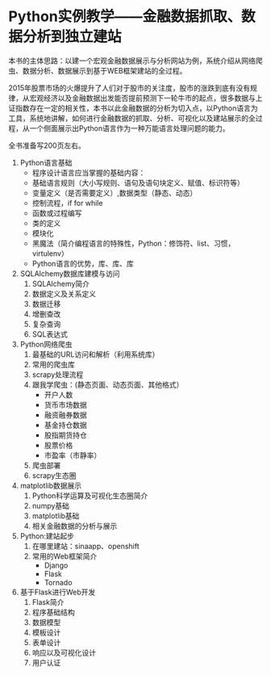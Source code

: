 Python实例教学——金融数据抓取、数据分析到独立建站
=====

本书的主体思路：以建一个宏观金融数据展示与分析网站为例，系统介绍从网络爬虫、数据分析、数据展示到基于WEB框架建站的全过程。

2015年股票市场的火爆提升了人们对于股市的关注度，股市的涨跌到底有没有规律，从宏观经济以及金融数据出发能否提前预测下一轮牛市的起点，很多数据与上证指数存在一定的相关性，本书以此金融数据的分析为切入点，以Python语言为工具，系统地讲解，如何进行金融数据的抓取、分析、可视化以及建站展示的全过程，从一个侧面展示出Python语言作为一种万能语言处理问题的能力。

全书准备写200页左右。


1. Python语言基础
     - 程序设计语言应当掌握的基础内容：
     - 基础语言规则（大小写规则、语句及语句块定义、赋值、标识符等）
     - 变量定义（是否需要定义）,数据类型（静态、动态）
     - 控制流程，if for while
     - 函数或过程编写
     - 类的定义
     - 模块化
     - 黑魔法（简介编程语言的特殊性，Python：修饰符、list、习惯，virtulenv）
     - Python语言的优势，库、库、库
1. SQLAlchemy数据库建模与访问
    1. SQLAlchemy简介
    2. 数据定义及关系定义
    3. 数据迁移
    4. 增删查改
    5. 复杂查询
    6. SQL表达式
1. Python网络爬虫
    1. 最基础的URL访问和解析（利用系统库）
    2. 常用的爬虫库
    3. scrapy处理流程
    5. 跟我学爬虫：(静态页面、动态页面、其他格式）
        - 开户人数
        - 货币市场数据
        - 融资融券数据
        - 基金持仓数据
        - 股指期货持仓
        - 股票价格
        - 市盈率（市静率）
    5. 爬虫部署
    6. scrapy生态圈
1. matplotlib数据展示
    1. Python科学运算及可视化生态圈简介
    2. numpy基础
    3. matplotlib基础
    4. 相关金融数据的分析与展示
2. Python:建站起步
    1. 在哪里建站：sinaapp、openshift
    2. 常用的Web框架简介
        - Django
        - Flask
        - Tornado
3. 基于Flask进行Web开发
    1. Flask简介
    1. 程序基础结构
    2. 数据模型
    2. 模板设计
    3. 表单设计
    4. 响应以及可视化设计
    5. 用户认证

